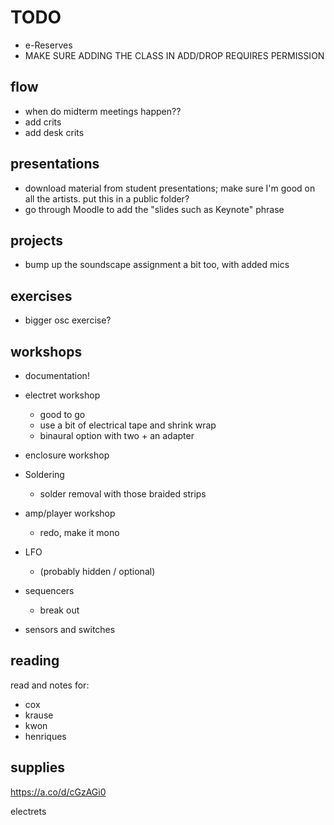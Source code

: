 # TODO

- e-Reserves
- MAKE SURE ADDING THE CLASS IN ADD/DROP REQUIRES PERMISSION

## flow

- when do midterm meetings happen??
- add crits
- add desk crits


## presentations

- download material from student presentations; make sure I'm good on all the artists. put this in a public folder?
- go through Moodle to add the "slides such as Keynote" phrase

## projects

- bump up the soundscape assignment a bit too, with added mics

## exercises

- bigger osc exercise?


## workshops

- documentation!

- electret workshop
    - good to go
    - use a bit of electrical tape and shrink wrap
    - binaural option with two + an adapter

- enclosure workshop

- Soldering
    - solder removal with those braided strips

- amp/player workshop
    - redo, make it mono

- LFO
    - (probably hidden / optional)

- sequencers
    - break out

- sensors and switches



## reading

read and notes for:
- cox
- krause
- kwon
- henriques



## supplies

https://a.co/d/cGzAGi0

electrets